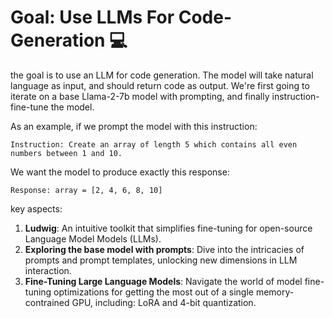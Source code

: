 # **Goal: Use LLMs For Code-Generation** 💻

the goal is to use an LLM for code generation. The model will take natural language as input, and should return code as output. We're first going to iterate on a base Llama-2-7b model with prompting, and finally instruction-fine-tune the model.

As an example, if we prompt the model with this instruction:

```
Instruction: Create an array of length 5 which contains all even numbers between 1 and 10.
```

We want the model to produce exactly this response:

```
Response: array = [2, 4, 6, 8, 10]
```
key aspects:

1. **Ludwig**: An intuitive toolkit that simplifies fine-tuning for open-source Language Model Models (LLMs).
2. **Exploring the base model with prompts**: Dive into the intricacies of prompts and prompt templates, unlocking new dimensions in LLM interaction.
3. **Fine-Tuning Large Language Models**: Navigate the world of model fine-tuning optimizations for getting the most out of a single memory-contrained GPU, including: LoRA and 4-bit quantization.
